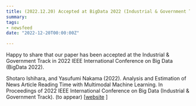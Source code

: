 ```yaml
---
title: (2022.12.20) Accepted at BigData 2022 (Industrial & Government Track)
summary: 
tags:
- newsfeed
date: "2022-12-20T00:00:00Z"

---
```


Happy to share that our paper has been accepted at the Industrial & Government Track in 2022 IEEE International Conference on Big Data (BigData 2022).

Shotaro Ishihara, and Yasufumi Nakama (2022). Analysis and Estimation of News Article Reading Time with Multimodal Machine Learning. In Proceedings of 2022 IEEE International Conference on Big Data (Industrial & Government Track). (to appear) [[website](https://bigdataieee.org/BigData2022/AcceptedPapers.html) ]
